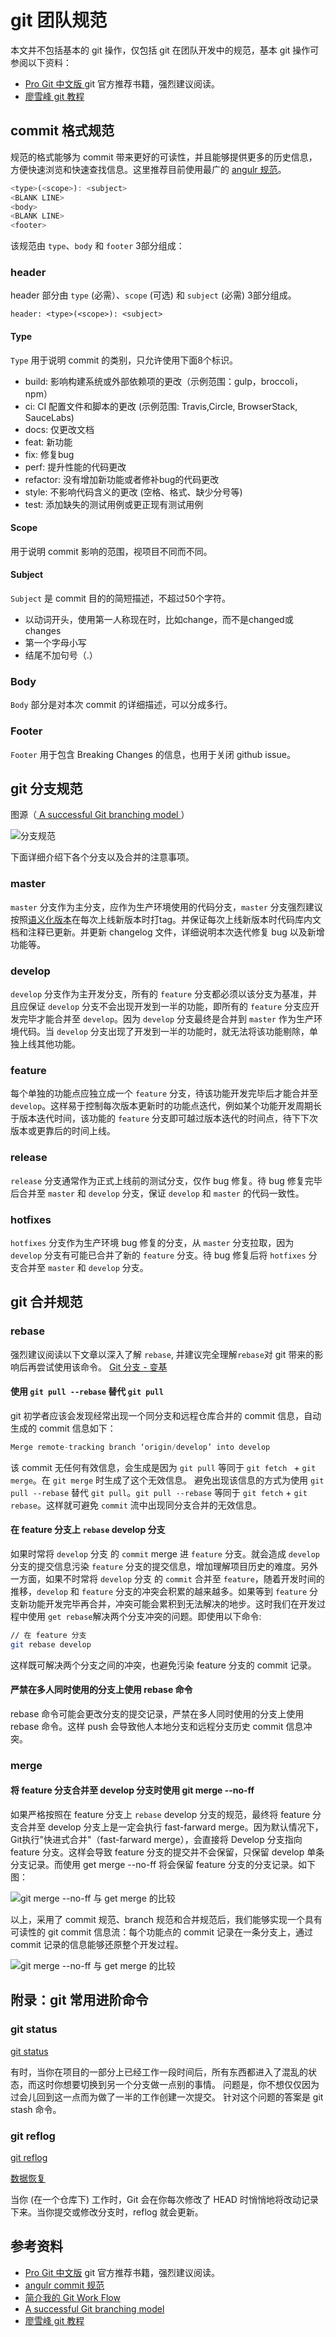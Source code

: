 # git 团队规范

本文并不包括基本的 git 操作，仅包括 git 在团队开发中的规范，基本 git 操作可参阅以下资料：

- [Pro Git 中文版 ](https://git-scm.com/book/zh/v2)      git 官方推荐书籍，强烈建议阅读。
- [廖雪峰 git 教程](https://www.liaoxuefeng.com/wiki/0013739516305929606dd18361248578c67b8067c8c017b000)

## commit 格式规范

规范的格式能够为 commit 带来更好的可读性，并且能够提供更多的历史信息，方便快速浏览和快速查找信息。这里推荐目前使用最广的 [angulr 规范](https://github.com/angular/angular/blob/master/CONTRIBUTING.md#commit)。

```js
<type>(<scope>): <subject>
<BLANK LINE>
<body>
<BLANK LINE>
<footer>
```
该规范由 `type`、`body` 和 `footer` 3部分组成：

### header
header 部分由 `type` (必需）、`scope` (可选) 和 `subject` (必需) 3部分组成。

`header: <type>(<scope>): <subject>`

#### Type
`Type` 用于说明 commit 的类别，只允许使用下面8个标识。
- build: 影响构建系统或外部依赖项的更改（示例范围：gulp，broccoli，npm）
- ci: CI 配置文件和脚本的更改 (示例范围: Travis,Circle, BrowserStack, SauceLabs)
- docs: 仅更改文档
- feat: 新功能
- fix: 修复bug
- perf: 提升性能的代码更改
- refactor: 没有增加新功能或者修补bug的代码更改
- style: 不影响代码含义的更改 (空格、格式、缺少分号等)
- test: 添加缺失的测试用例或更正现有测试用例

#### Scope
用于说明 commit 影响的范围，视项目不同而不同。

#### Subject
`Subject` 是 commit 目的的简短描述，不超过50个字符。
- 以动词开头，使用第一人称现在时，比如change，而不是changed或changes
- 第一个字母小写
- 结尾不加句号（.）

### Body
`Body` 部分是对本次 commit 的详细描述，可以分成多行。

### Footer
`Footer` 用于包含 Breaking Changes 的信息，也用于关闭 github issue。


## git 分支规范

图源（[ A successful Git branching model ](https://nvie.com/posts/a-successful-git-branching-model/)）

![分支规范](../images/TeamNorms/git-model.png)

下面详细介绍下各个分支以及合并的注意事项。

### master 

`master` 分支作为主分支，应作为生产环境使用的代码分支，`master` 分支强烈建议按照[语义化版本](https://semver.org/lang/zh-CN/)在每次上线新版本时打tag。并保证每次上线新版本时代码库内文档和注释已更新。并更新 changelog 文件，详细说明本次迭代修复 bug 以及新增功能等。

### develop

`develop` 分支作为主开发分支，所有的 `feature` 分支都必须以该分支为基准，并且应保证 `develop` 分支不会出现开发到一半的功能，即所有的 `feature` 分支应开发完毕才能合并至 `develop`。因为 `develop` 分支最终是合并到 `master` 作为生产环境代码。当 `develop` 分支出现了开发到一半的功能时，就无法将该功能剔除，单独上线其他功能。

### feature

每个单独的功能点应独立成一个 `feature` 分支，待该功能开发完毕后才能合并至 `develop`。这样易于控制每次版本更新时的功能点迭代，例如某个功能开发周期长于版本迭代时间，该功能的 `feature` 分支即可越过版本迭代的时间点，待下下次版本或更靠后的时间上线。

### release 

`release` 分支通常作为正式上线前的测试分支，仅作 bug 修复。待 bug 修复完毕后合并至 `master` 和 `develop` 分支，保证 `develop` 和 `master` 的代码一致性。

### hotfixes

`hotfixes` 分支作为生产环境 bug 修复的分支，从 `master` 分支拉取，因为 `develop` 分支有可能已合并了新的 `feature` 分支。待 bug 修复后将 `hotfixes` 分支合并至 `master` 和 `develop` 分支。

## git 合并规范

### rebase

强烈建议阅读以下文章以深入了解 `rebase`, 并建议完全理解`rebase`对 git 带来的影响后再尝试使用该命令。
[Git 分支 - 变基](`https://git-scm.com/book/zh/v2/Git-%E5%88%86%E6%94%AF-%E5%8F%98%E5%9F%BA`)

#### 使用 `git pull --rebase` 替代 `git pull`
git 初学者应该会发现经常出现一个同分支和远程仓库合并的 commit 信息，自动生成的 commit 信息如下：
```js
Merge remote-tracking branch ‘origin/develop’ into develop
```
该 commit 无任何有效信息，会生成是因为 `git pull` 等同于 `git fetch ` + `git merge`。在 `git merge` 时生成了这个无效信息。 避免出现该信息的方式为使用 `git pull --rebase` 替代 `git pull`。`git pull --rebase` 等同于 `git fetch` + `git rebase`。这样就可避免 `commit` 流中出现同分支合并的无效信息。

#### 在 feature 分支上 `rebase` develop 分支

如果时常将 `develop` 分支 的 `commit` merge 进 `feature` 分支。就会造成 `develop` 分支的提交信息污染 `feature` 分支的提交信息，增加理解项目历史的难度。另外一方面，如果不时常将 `develop` 分支 的 `commit` 合并至 `feature`，随着开发时间的推移，`develop` 和 `feature` 分支的冲突会积累的越来越多。如果等到 `feature` 分支新功能开发完毕再合并，冲突可能会累积到无法解决的地步。这时我们在开发过程中使用 `get rebase`解决两个分支冲突的问题。即使用以下命令:
```bash
// 在 feature 分支
git rebase develop
```
这样既可解决两个分支之间的冲突，也避免污染 feature 分支的 commit 记录。

#### **严禁在多人同时使用的分支上使用 rebase 命令**
rebase 命令可能会更改分支的提交记录，严禁在多人同时使用的分支上使用 rebase 命令。这样 push 会导致他人本地分支和远程分支历史 commit 信息冲突。

### merge

#### 将 feature 分支合并至 develop 分支时使用 git merge --no-ff

如果严格按照在 feature 分支上 `rebase` develop 分支的规范，最终将 feature 分支合并至 develop 分支上是一定会执行 fast-farward merge。因为默认情况下，Git执行"快进式合并"（fast-farward merge），会直接将 Develop 分支指向 feature 分支。这样会导致 feature 分支的提交并不会保留，只保留 develop 单条分支记录。而使用 get merge --no-ff 将会保留 feature 分支的分支记录。如下图：

![git merge --no-ff 与 get merge 的比较](../images/TeamNorms/git-merge.jpg)

以上，采用了 commit 规范、branch 规范和合并规范后，我们能够实现一个具有可读性的 git commit 信息流：每个功能点的 commit 记录在一条分支上，通过 commit 记录的信息能够还原整个开发过程。

![git merge --no-ff 与 get merge 的比较](../images/TeamNorms/git-branch.png)

## 附录：git 常用进阶命令

### git status
[git status](https://git-scm.com/book/zh/v2/Git-%E5%B7%A5%E5%85%B7-%E5%82%A8%E8%97%8F%E4%B8%8E%E6%B8%85%E7%90%86) 

有时，当你在项目的一部分上已经工作一段时间后，所有东西都进入了混乱的状态，而这时你想要切换到另一个分支做一点别的事情。 问题是，你不想仅仅因为过会儿回到这一点而为做了一半的工作创建一次提交。 针对这个问题的答案是 git stash 命令。
### git reflog

[git reflog](https://git-scm.com/docs/git-reflog)

[数据恢复](https://git-scm.com/book/zh/v1/Git-%E5%86%85%E9%83%A8%E5%8E%9F%E7%90%86-%E7%BB%B4%E6%8A%A4%E5%8F%8A%E6%95%B0%E6%8D%AE%E6%81%A2%E5%A4%8D#%E6%95%B0%E6%8D%AE%E6%81%A2%E5%A4%8D)

当你 (在一个仓库下) 工作时，Git 会在你每次修改了 HEAD 时悄悄地将改动记录下来。当你提交或修改分支时，reflog 就会更新。


## 参考资料
- [Pro Git 中文版](https://git-scm.com/book/zh/v2)  git 官方推荐书籍，强烈建议阅读。
- [angulr commit 规范](https://github.com/angular/angular/blob/master/CONTRIBUTING.md#commit)
- [简介我的 Git Work Flow](https://juejin.im/post/5a30cf876fb9a0450167f29a#heading-8)
- [ A successful Git branching model ](https://nvie.com/posts/a-successful-git-branching-model/)
- [廖雪峰 git 教程](https://www.liaoxuefeng.com/wiki/0013739516305929606dd18361248578c67b8067c8c017b000)